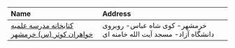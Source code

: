 | Name                                                                                                                             | Address                                                            |
|:---------------------------------------------------------------------------------------------------------------------------------|:-------------------------------------------------------------------|
| [کتابخانه مدرسه علمیه خواهران کوثر (س) خرمشهر](https://lib.ir/fa/library/730/کتابخانه-مدرسه-علمیه-خواهران-کوثر-س-خرمشهر/search/) | خرمشهر- كوی شاه عباس-  روبروی دانشگاه آزاد- مسجد آیت الله خامنه ای |